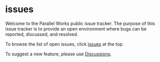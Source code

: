 # issues

Welcome to the Parallel Works public issue tracker. The purpose of this issue tracker is to provide an open environment where bugs can be reported, discussed, and resolved. 

To browse the list of open issues, click [issues](https://github.com/parallelworks/issues/issues) at the top. 

To suggest a new feature, please use [Discussions](https://github.com/parallelworks/issues/discussions).
